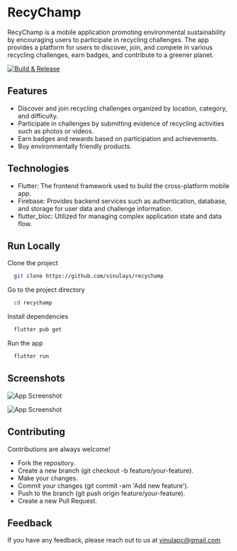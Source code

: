 
# RecyChamp

RecyChamp is a mobile application promoting environmental sustainability by encouraging users to participate in recycling challenges. The app provides a platform for users to discover, join, and compete in various recycling challenges, earn badges, and contribute to a greener planet.

[![Build & Release](https://github.com/vinulays/recychamp/actions/workflows/main.yml/badge.svg)](https://github.com/vinulays/recychamp/actions/workflows/main.yml)

## Features

- Discover and join recycling challenges organized by location, category, and difficulty.
- Participate in challenges by submitting evidence of recycling activities such as photos or videos.
- Earn badges and rewards based on participation and achievements.
- Buy environmentally friendly products.


## Technologies

- Flutter: The frontend framework used to build the cross-platform mobile app.
- Firebase: Provides backend services such as authentication, database, and storage for user data and challenge information.
- flutter_bloc: Utilized for managing complex application state and data flow.

## Run Locally

Clone the project

```bash
  git clone https://github.com/vinulays/recychamp
```

Go to the project directory

```bash
  cd recychamp
```

Install dependencies

```bash
  flutter pub get
```

Run the app

```bash
  flutter run
```


## Screenshots

![App Screenshot](https://firebasestorage.googleapis.com/v0/b/recychamp.appspot.com/o/screenshots%2FScreenshot_1710901170.png?alt=media&token=2173216e-db58-4c28-a147-746889b1b13c)

![App Screenshot](https://firebasestorage.googleapis.com/v0/b/recychamp.appspot.com/o/screenshots%2FScreenshot_1710901396.png?alt=media&token=e1901c99-3a3b-4e61-b88d-5a273f78c262)

## Contributing

Contributions are always welcome!

- Fork the repository.
- Create a new branch (git checkout -b feature/your-feature).
- Make your changes.
- Commit your changes (git commit -am 'Add new feature').
- Push to the branch (git push origin feature/your-feature).
- Create a new Pull Request.


## Feedback

If you have any feedback, please reach out to us at vinulapc@gmail.com


